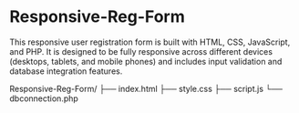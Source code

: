 # Responsive-Reg-Form

This responsive user registration form is built with HTML, CSS, JavaScript, and PHP. It is designed to be fully responsive across different devices (desktops, tablets, and mobile phones) and includes input validation and database integration features.

Responsive-Reg-Form/
├── index.html
├── style.css
├── script.js
└── dbconnection.php
